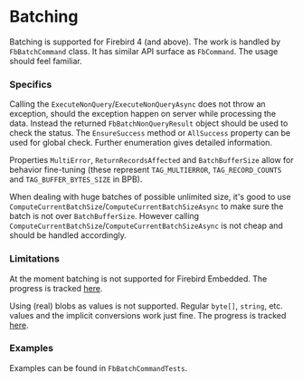 # Batching

Batching is supported for Firebird 4 (and above). The work is handled by `FbBatchCommand` class. It has similar API surface as `FbCommand`. The usage should feel familiar.

### Specifics

Calling the `ExecuteNonQuery`/`ExecuteNonQueryAsync` does not throw an exception, should the exception happen on server while processing the data. Instead the returned `FbBatchNonQueryResult` object should be used to check the status. The `EnsureSuccess` method or `AllSuccess` property can be used for global check. Further enumeration gives detailed information.

Properties `MultiError`, `ReturnRecordsAffected` and `BatchBufferSize` allow for behavior fine-tuning (these represent `TAG_MULTIERROR`, `TAG_RECORD_COUNTS` and `TAG_BUFFER_BYTES_SIZE` in BPB).

When dealing with huge batches of possible unlimited size, it's good to use `ComputeCurrentBatchSize`/`ComputeCurrentBatchSizeAsync` to make sure the batch is not over `BatchBufferSize`. However calling `ComputeCurrentBatchSize`/`ComputeCurrentBatchSizeAsync` is not cheap and should be handled accordingly.    

### Limitations

At the moment batching is not supported for Firebird Embedded. The progress is tracked [here](https://github.com/FirebirdSQL/NETProvider/issues/1022).

Using (real) blobs as values is not supported. Regular `byte[]`, `string`, etc. values and the implicit conversions work just fine. The progress is tracked [here](https://github.com/FirebirdSQL/NETProvider/issues/1038). 

### Examples

Examples can be found in `FbBatchCommandTests`.
